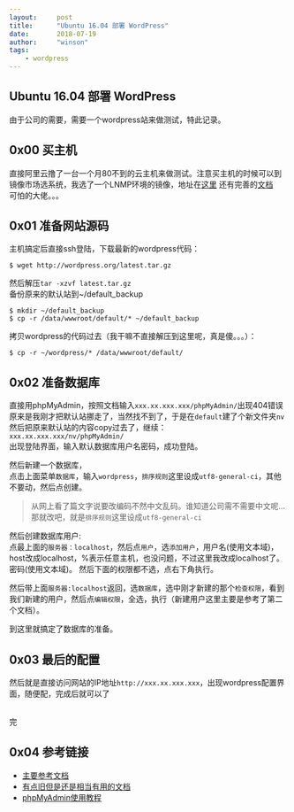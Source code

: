 ```yaml
---
layout:     post
title:      "Ubuntu 16.04 部署 WordPress"
date:       2018-07-19
author:     "winson"
tags:
    - wordpress
---
```


## Ubuntu 16.04 部署 WordPress
由于公司的需要，需要一个wordpress站来做测试，特此记录。

## 0x00 买主机
直接阿里云撸了一台一个月80不到的云主机来做测试。注意买主机的时候可以到镜像市场选系统，我选了一个LNMP环境的镜像，地址在[这里](https://market.aliyun.com/products/53398003/cmjj025458.html?spm=5176.204674.1085795.1.yAMG6r)
还有完善的[文档](https://oneinstack.com/docs/lnmpstack-image-guide/)
<br>
可怕的大佬。。。
<br>
## 0x01 准备网站源码
主机搞定后直接ssh登陆，下载最新的wordpress代码：


```
$ wget http://wordpress.org/latest.tar.gz
```

然后解压`tar -xzvf latest.tar.gz`
<br>
备份原来的默认站到~/default_backup

```
$ mkdir ~/default_backup
$ cp -r /data/wwwroot/default/* ~/default_backup
```

拷贝wordpress的代码过去（我干嘛不直接解压到这里呢，真是傻。。。）：

```
$ cp -r ~/wordpress/* /data/wwwroot/default/
```

## 0x02 准备数据库
直接用phpMyAdmin，按照文档输入`xxx.xx.xxx.xxx/phpMyAdmin/`出现404错误
原来是我刚才把默认站挪走了，当然找不到了，于是在`default`建了个新文件夹`nv`然后把原来默认站的内容copy过去了，继续：<br>
`xxx.xx.xxx.xxx/nv/phpMyAdmin/`<br>
出现登陆界面，输入默认数据库用户名密码，成功登陆。<br>

然后新建一个数据库，<br>
点击上面菜单`数据库`，输入`wordpress`，`排序规则`这里设成`utf8-general-ci`，其他不要动，然后点创建。

 > 从网上看了篇文字说要改编码不然中文乱码。谁知道公司需不需要中文呢...那就改吧，就是`排序规则`这里设成`utf8-general-ci`


然后创建数据库用户:<br>
点最上面的`服务器：localhost`，然后点`用户`，选`添加用户`，用户名(使用文本域)，host改成localhost，%表示任意主机，也没问题，不过这里我改成localhost了。密码(使用文本域)。
然后下面的权限都不选，点右下角执行。<br>

然后带上面`服务器:localhost`返回，选`数据库`，选中刚才新建的那个`检查权限`，看到我们新建的用户，然后点`编辑权限`，全选，执行（新建用户这里主要是参考了第二个文档）。

到这里就搞定了数据库的准备。

## 0x03 最后的配置
然后就是直接访问网站的IP地址`http://xxx.xx.xxx.xxx`，出现wordpress配置界面，随便配，完成后就可以了

<br>
完


## 0x04 参考链接
- [主要参考文档](https://oneinstack.com/docs/lnmpstack-image-guide/)
- [有点旧但是还是相当有用的文档](https://codex.wordpress.org/zh-cn:%E5%AE%89%E8%A3%85_WordPress)
- [phpMyAdmin使用教程](https://blog.csdn.net/u012767761/article/details/78238487)